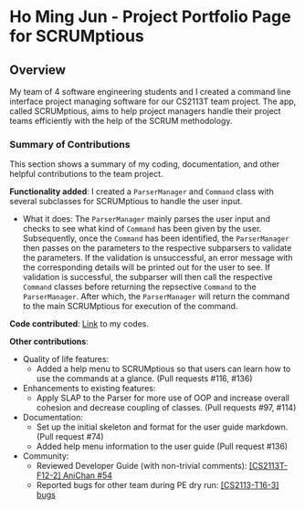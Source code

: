 # Ho Ming Jun - Project Portfolio Page for SCRUMptious

## Overview
My team of 4 software engineering students and I created a command line interface project managing 
software for our CS2113T team project. The app, called SCRUMptious, aims to help project managers handle 
their project teams efficiently with the help of the SCRUM methodology.

### Summary of Contributions
This section shows a summary of my coding, documentation, and other helpful contributions to the team project.

**Functionality added**: I created a `ParserManager` and `Command` class with several subclasses for SCRUMptious to handle the user input.
* What it does: The `ParserManager` mainly parses the user input and checks to see what kind of `Command` has been 
given by the user. Subsequently, once the `Command` has been identified, the `ParserManager` then passes on the parameters to
the respective subparsers to validate the parameters. If the validation is unsuccessful, an error message with the corresponding details 
will be printed out for the user to see. If validation is successful, the subparser will then call the respective `Command` classes 
before returning the repsective `Command` to the `ParserManager`. After which, the `ParserManager` will return the command to the 
main SCRUMptious for execution of the command. 

**Code contributed**: [Link](https://nus-cs2113-ay2021s1.github.io/tp-dashboard/#breakdown=true&search=mingjun&sort=groupTitle&sortWithin=title&since=2020-09-27&timeframe=commit&mergegroup=&groupSelect=groupByRepos&checkedFileTypes=docs~functional-code~test-code~other&tabOpen=true&tabType=authorship&tabAuthor=homingjun&tabRepo=AY2021S1-CS2113T-F11-4%2Ftp%5Bmaster%5D&authorshipIsMergeGroup=false&authorshipFileTypes=docs~functional-code~test-code~other) to my codes.

**Other contributions**:
* Quality of life features:
    * Added a help menu to SCRUMptious so that users can learn how to use the commands at a glance. (Pull requests #116, #136)
* Enhancements to existing features:
    * Apply SLAP to the Parser for more use of OOP and increase overall cohesion and decrease coupling of classes. (Pull requests #97, #114)
* Documentation: 
    * Set up the initial skeleton and format for the user guide markdown. (Pull request #74)
    * Added help menu information to the user guide (Pull request #136)
* Community:
    * Reviewed Developer Guide (with non-trivial comments): [[CS2113T-F12-2] AniChan #54](https://github.com/nus-cs2113-AY2021S1/tp/pull/54)
    * Reported bugs for other team during PE dry run: [[CS2113-T16-3] bugs](https://github.com/homingjun/ped/issues)